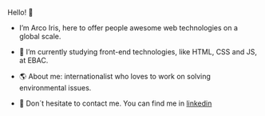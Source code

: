 Hello! 👋
- I’m Arco Iris, here to offer people awesome web technologies on a global scale.

- 🌱 I’m currently studying front-end technologies, like HTML, CSS and JS, at EBAC.
- 🌎 About me: internationalist who loves to work on solving environmental issues.
- 📲 Don´t hesitate to contact me. You can find me in [linkedin](https://www.linkedin.com/in/santos-arco/)

<!---
arcoirissantos/arcoirissantos is a ✨ special ✨ repository because its `README.md` (this file) appears on your GitHub profile.
You can click the Preview link to take a look at your changes.
--->
